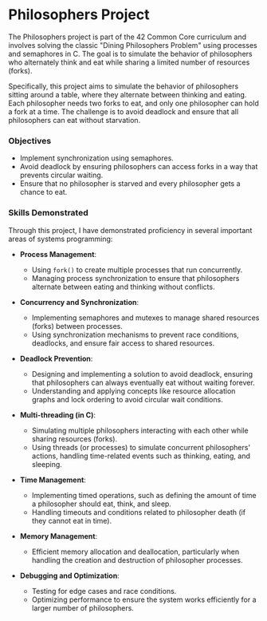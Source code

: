 # Philosophers Project

The Philosophers project is part of the 42 Common Core curriculum and involves solving the classic "Dining Philosophers Problem" using processes and semaphores in C. The goal is to simulate the behavior of philosophers who alternately think and eat while sharing a limited number of resources (forks).

Specifically, this project aims to simulate the behavior of philosophers sitting around a table, where they alternate between thinking and eating. Each philosopher needs two forks to eat, and only one philosopher can hold a fork at a time. The challenge is to avoid deadlock and ensure that all philosophers can eat without starvation.

### Objectives
- Implement synchronization using semaphores.
- Avoid deadlock by ensuring philosophers can access forks in a way that prevents circular waiting.
- Ensure that no philosopher is starved and every philosopher gets a chance to eat.

### Skills Demonstrated
Through this project, I have demonstrated proficiency in several important areas of systems programming:

- **Process Management**: 
  - Using `fork()` to create multiple processes that run concurrently.
  - Managing process synchronization to ensure that philosophers alternate between eating and thinking without conflicts.
  
- **Concurrency and Synchronization**:
  - Implementing semaphores and mutexes to manage shared resources (forks) between processes.
  - Using synchronization mechanisms to prevent race conditions, deadlocks, and ensure fair access to shared resources.
  
- **Deadlock Prevention**:
  - Designing and implementing a solution to avoid deadlock, ensuring that philosophers can always eventually eat without waiting forever.
  - Understanding and applying concepts like resource allocation graphs and lock ordering to avoid circular wait conditions.

- **Multi-threading (in C)**:
  - Simulating multiple philosophers interacting with each other while sharing resources (forks).
  - Using threads (or processes) to simulate concurrent philosophers' actions, handling time-related events such as thinking, eating, and sleeping.

- **Time Management**:
  - Implementing timed operations, such as defining the amount of time a philosopher should eat, think, and sleep.
  - Handling timeouts and conditions related to philosopher death (if they cannot eat in time).

- **Memory Management**:
  - Efficient memory allocation and deallocation, particularly when handling the creation and destruction of philosopher processes.

- **Debugging and Optimization**:
  - Testing for edge cases and race conditions.
  - Optimizing performance to ensure the system works efficiently for a larger number of philosophers.
